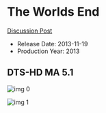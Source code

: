 # The Worlds End

[Discussion Post](https://www.avsforum.com/threads/bass-eq-for-filtered-movies.2995212/post-58015350)

* Release Date: 2013-11-19
* Production Year: 2013

## DTS-HD MA 5.1

![img 0](https://i.imgur.com/yse9xAl.jpg)

![img 1](https://i.imgur.com/erfu7QV.png)

